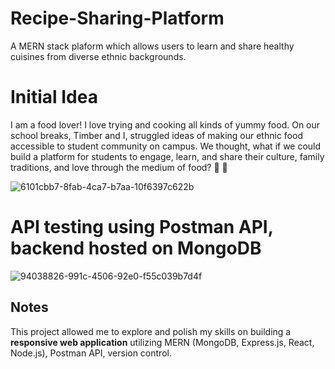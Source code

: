 # Recipe-Sharing-Platform
A MERN stack plaform which allows users to learn and share healthy cuisines from diverse ethnic backgrounds.

# Initial Idea
I am a food lover! I love trying and cooking all kinds of yummy food. On our school breaks, Timber and I, struggled ideas of making our ethnic food accessible to student community on campus. We thought, what if we could build a platform for students to engage, learn, and share their culture, family traditions, and love through the medium of food? :green_salad: :sandwich:

![6101cbb7-8fab-4ca7-b7aa-10f6397c622b](https://github.com/Dxsonu7/Recipe-Sharing-Platform/assets/87947158/f0c71a4e-1b7e-492f-9711-4d2522b2800d)

# API testing using Postman API, backend hosted on MongoDB
![94038826-991c-4506-92e0-f55c039b7d4f](https://github.com/Dxsonu7/Recipe-Sharing-Platform/assets/87947158/3dd09467-4aff-47f2-8fb9-ac44c6077724)

## Notes

This project allowed me to explore and polish my skills on building a **responsive web application** utilizing MERN (MongoDB, Express.js, React, Node.js), Postman API, version control.  
